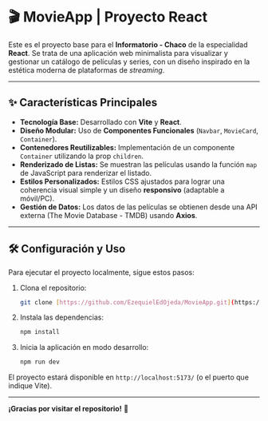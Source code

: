 # 🎬 MovieApp | Proyecto React

Este es el proyecto base para el **Informatorio - Chaco** de la especialidad **React**. Se trata de una aplicación web minimalista para visualizar y gestionar un catálogo de películas y series, con un diseño inspirado en la estética moderna de plataformas de *streaming*.

---

## ✨ Características Principales

* **Tecnología Base:** Desarrollado con **Vite** y **React**.
* **Diseño Modular:** Uso de **Componentes Funcionales** (`Navbar`, `MovieCard`, `Container`).
* **Contenedores Reutilizables:** Implementación de un componente `Container` utilizando la prop `children`.
* **Renderizado de Listas:** Se muestran las películas usando la función `map` de JavaScript para renderizar el listado.
* **Estilos Personalizados:** Estilos CSS ajustados para lograr una coherencia visual simple y un diseño **responsivo** (adaptable a móvil/PC).
* **Gestión de Datos:** Los datos de las películas se obtienen desde una API externa (The Movie Database - TMDB) usando **Axios**.

---

## 🛠️ Configuración y Uso

Para ejecutar el proyecto localmente, sigue estos pasos:

1.  Clona el repositorio:
    ```bash
    git clone [https://github.com/EzequielEdOjeda/MovieApp.git](https://github.com/EzequielEdOjeda/MovieApp.git)
    ```
2.  Instala las dependencias:
    ```bash
    npm install
    ```
3.  Inicia la aplicación en modo desarrollo:
    ```bash
    npm run dev
    ```

El proyecto estará disponible en `http://localhost:5173/` (o el puerto que indique Vite).

---

**¡Gracias por visitar el repositorio!** 🚀
